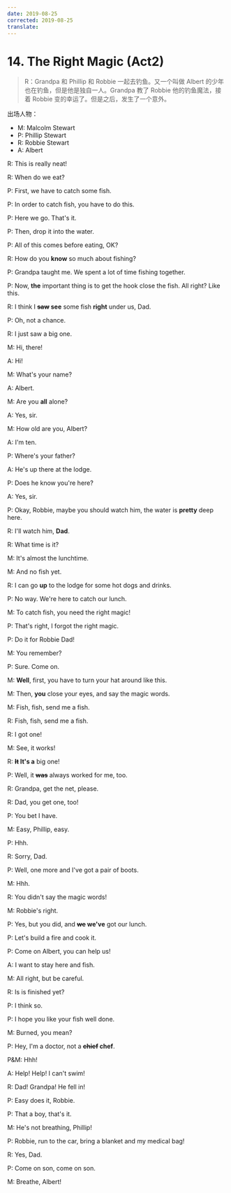 ```yaml
---
date: 2019-08-25
corrected: 2019-08-25
translate:
---
```


# 14. The Right Magic (Act2)

> R：Grandpa 和 Phillip 和 Robbie 一起去钓鱼。又一个叫做 Albert 的少年也在钓鱼，但是他是独自一人。Grandpa 教了 Robbie 他的钓鱼魔法，接着 Robbie 变的幸运了。但是之后，发生了一个意外。

出场人物：

- M: Malcolm Stewart
- P: Phillip Stewart
- R: Robbie Stewart
- A: Albert

R: This is really neat!

R: When do we eat?

P: First, we have to catch some fish.

P: In order to catch fish, you have to do this.

P: Here we go. That's it.

P: Then, drop it into the water.

P: All of this comes before eating, OK?

R: How do you **know** so much about fishing?

P: Grandpa taught me. We spent a lot of time fishing together.

P: Now, **the** important thing is to get the hook close the fish. All right? Like this.

R: I think I **~~saw~~ see** some fish **right** under us, Dad.

P: Oh, not a chance.

R: I just saw a big one.

M: Hi, there!

A: Hi!

M: What's your name?

A: Albert.

M: Are you **all** alone?

A: Yes, sir.

M: How old are you, Albert?

A: I'm ten.

P: Where's your father?

A: He's up there at the lodge.

P: Does he know you're here?

A: Yes, sir.

P: Okay, Robbie, maybe you should watch him, the water is **pretty** deep here.

R: I'll watch him, **Dad**.

R: What time is it?

M: It's almost the lunchtime.

M: And no fish yet.

R: I can go **up** to the lodge for some hot dogs and drinks.

P: No way. We're here to catch our lunch.

M: To catch fish, you need the right magic!

P: That's right, I forgot the right magic.

P: Do it for Robbie Dad!

M: You remember?

P: Sure. Come on.

M: **Well**, first, you have to turn your hat around like this.

M: Then, **you** close your eyes, and say the magic words.

M: Fish, fish, send me a fish.

R: Fish, fish, send me a fish.

R: I got one!

M: See, it works!

R: **~~It~~ It's a** big one!

P: Well, it **~~was~~** always worked for me, too.

R: Grandpa, get the net, please.

R: Dad, you get one, too!

P: You bet I have.

M: Easy, Phillip, easy.

P: Hhh.

R: Sorry, Dad.

P: Well, one more and I've got a pair of boots.

M: Hhh.

R: You didn't say the magic words!

M: Robbie's right.

P: Yes, but you did, and **~~we~~ we've** got our lunch.

P: Let's build a fire and cook it.

P: Come on Albert, you can help us!

A: I want to stay here and fish.

M: All right, but be careful.

R: Is is finished yet?

P: I think so.

P: I hope you like your fish well done.

M: Burned, you mean?

P: Hey, I'm a doctor, not a **~~chief~~ chef**.

P&M: Hhh!

A: Help! Help! I can't swim!

R: Dad! Grandpa! He fell in!

P: Easy does it, Robbie.

P: That a boy, that's it.

M: He's not breathing, Phillip!

P: Robbie, run to the car, bring a blanket and my medical bag!

R: Yes, Dad.

P: Come on son, come on son.

M: Breathe, Albert!

